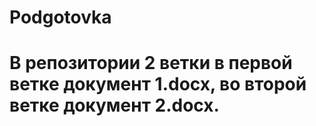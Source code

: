 # Podgotovka
# В репозитории 2 ветки в первой ветке документ 1.docx, во второй ветке документ 2.docx.
